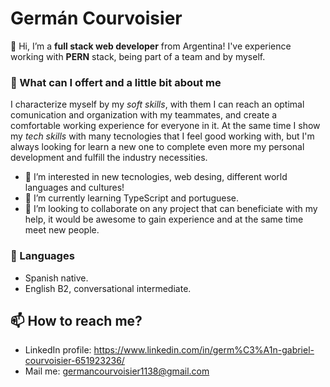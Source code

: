 # Germán Courvoisier

👋 Hi, I’m a **full stack web developer** from Argentina! I've experience working with **PERN** stack, being part of a team and by myself.

### 🤔 What can I offert and a little bit about me
  I characterize myself by my _soft skills_, with them I can reach an optimal comunication and organization with my teammates, and create a comfortable working experience for everyone in it. At the same time I show my _tech skills_ with many tecnologies that I feel good working with, but I'm always looking for learn a new one to complete even more my personal development and fulfill the industry necessities.

- 👀 I’m interested in new tecnologies, web desing, different world languages and cultures!
- 🌱 I’m currently learning TypeScript and portuguese.
- 💞️ I’m looking to collaborate on any project that can beneficiate with my help, it would be awesome to gain experience and at the same time meet new people.

### 💬 Languages

- Spanish native.
- English B2, conversational intermediate.

## 📫 How to reach me? 
  - LinkedIn profile: https://www.linkedin.com/in/germ%C3%A1n-gabriel-courvoisier-651923236/ 
  - Mail me: germancourvoisier1138@gmail.com

<!---
German1138/German1138 is a ✨ special ✨ repository because its `README.md` (this file) appears on your GitHub profile.
You can click the Preview link to take a look at your changes.
--->
